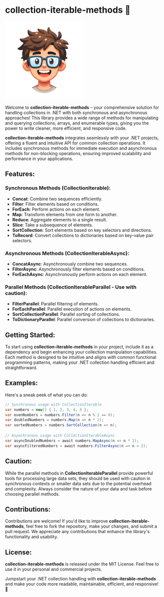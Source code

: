 # collection-iterable-methods 🌟

![Collection Iterable Methods Logo](https://raw.githubusercontent.com/johnny-quesada-developer/global-hooks-example/main/public/avatar2.jpeg)

Welcome to **collection-iterable-methods** – your comprehensive solution for handling collections in .NET with both synchronous and asynchronous approaches! This library provides a wide range of methods for manipulating and querying collections, arrays, and enumerable types, giving you the power to write cleaner, more efficient, and responsive code.

**collection-iterable-methods** integrates seamlessly with your .NET projects, offering a fluent and intuitive API for common collection operations. It includes synchronous methods for immediate execution and asynchronous methods for non-blocking operations, ensuring improved scalability and performance in your applications.

## Features:

### Synchronous Methods (CollectionIterable):

- **Concat**: Combine two sequences efficiently.
- **Filter**: Filter elements based on conditions.
- **ForEach**: Perform actions on each element.
- **Map**: Transform elements from one form to another.
- **Reduce**: Aggregate elements to a single result.
- **Slice**: Take a subsequence of elements.
- **SortCollection**: Sort elements based on key selectors and directions.
- **ToRecord**: Convert collections to dictionaries based on key-value pair selectors.

### Asynchronous Methods (CollectionIterableAsync):

- **ConcatAsync**: Asynchronously combine two sequences.
- **FilterAsync**: Asynchronously filter elements based on conditions.
- **ForEachAsync**: Asynchronously perform actions on each element.

### Parallel Methods (CollectionIterableParallel - Use with caution):

- **FilterParallel**: Parallel filtering of elements.
- **ForEachParallel**: Parallel execution of actions on elements.
- **SortCollectionParallel**: Parallel sorting of collections.
- **ToDictionaryParallel**: Parallel conversion of collections to dictionaries.

## Getting Started:

To start using **collection-iterable-methods** in your project, include it as a dependency and begin enhancing your collection manipulation capabilities. Each method is designed to be intuitive and aligns with common functional programming patterns, making your .NET collection handling efficient and straightforward.

## Examples:

Here's a sneak peek of what you can do:

```csharp
// Synchronous usage with CollectionIterable
var numbers = new[] { 1, 2, 3, 4, 5 };
var evenNumbers = numbers.Filter(n => n % 2 == 0);
var doubledNumbers = numbers.Map(n => n * 2);
var sortedNumbers = numbers.SortCollection(n => n);

// Asynchronous usage with CollectionIterableAsync
var asyncDoubledNumbers = await numbers.MapAsync(n => n * 2);
var asyncFilteredNumbers = await numbers.FilterAsync(n => n > 2);
```

## Caution:

While the parallel methods in **CollectionIterableParallel** provide powerful tools for processing large data sets, they should be used with caution in synchronous contexts or smaller data sets due to the potential overhead and complexity. Always consider the nature of your data and task before choosing parallel methods.

## Contributions:

Contributions are welcome! If you'd like to improve **collection-iterable-methods**, feel free to fork the repository, make your changes, and submit a pull request. We appreciate any contributions that enhance the library's functionality and usability.

## License:

**collection-iterable-methods** is released under the MIT License. Feel free to use it in your personal and commercial projects.

Jumpstart your .NET collection handling with **collection-iterable-methods** and make your code more readable, maintainable, efficient, and responsive! 🌟

